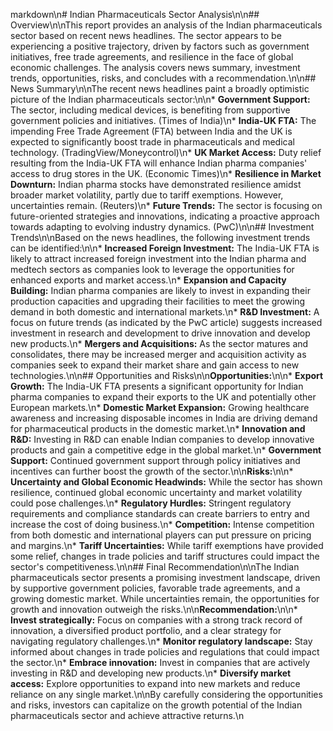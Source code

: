 markdown\n# Indian Pharmaceuticals Sector Analysis\n\n## Overview\n\nThis report provides an analysis of the Indian pharmaceuticals sector based on recent news headlines. The sector appears to be experiencing a positive trajectory, driven by factors such as government initiatives, free trade agreements, and resilience in the face of global economic challenges. The analysis covers news summary, investment trends, opportunities, risks, and concludes with a recommendation.\n\n## News Summary\n\nThe recent news headlines paint a broadly optimistic picture of the Indian pharmaceuticals sector:\n\n*   **Government Support:** The sector, including medical devices, is benefiting from supportive government policies and initiatives. (Times of India)\n*   **India-UK FTA:** The impending Free Trade Agreement (FTA) between India and the UK is expected to significantly boost trade in pharmaceuticals and medical technology. (TradingView/Moneycontrol)\n*   **UK Market Access:** Duty relief resulting from the India-UK FTA will enhance Indian pharma companies' access to drug stores in the UK. (Economic Times)\n*   **Resilience in Market Downturn:** Indian pharma stocks have demonstrated resilience amidst broader market volatility, partly due to tariff exemptions. However, uncertainties remain. (Reuters)\n*   **Future Trends:** The sector is focusing on future-oriented strategies and innovations, indicating a proactive approach towards adapting to evolving industry dynamics. (PwC)\n\n## Investment Trends\n\nBased on the news headlines, the following investment trends can be identified:\n\n*   **Increased Foreign Investment:** The India-UK FTA is likely to attract increased foreign investment into the Indian pharma and medtech sectors as companies look to leverage the opportunities for enhanced exports and market access.\n*   **Expansion and Capacity Building:** Indian pharma companies are likely to invest in expanding their production capacities and upgrading their facilities to meet the growing demand in both domestic and international markets.\n*   **R&D Investment:** A focus on future trends (as indicated by the PwC article) suggests increased investment in research and development to drive innovation and develop new products.\n*   **Mergers and Acquisitions:** As the sector matures and consolidates, there may be increased merger and acquisition activity as companies seek to expand their market share and gain access to new technologies.\n\n## Opportunities and Risks\n\n**Opportunities:**\n\n*   **Export Growth:** The India-UK FTA presents a significant opportunity for Indian pharma companies to expand their exports to the UK and potentially other European markets.\n*   **Domestic Market Expansion:** Growing healthcare awareness and increasing disposable incomes in India are driving demand for pharmaceutical products in the domestic market.\n*   **Innovation and R&D:** Investing in R&D can enable Indian companies to develop innovative products and gain a competitive edge in the global market.\n*   **Government Support:** Continued government support through policy initiatives and incentives can further boost the growth of the sector.\n\n**Risks:**\n\n*   **Uncertainty and Global Economic Headwinds:** While the sector has shown resilience, continued global economic uncertainty and market volatility could pose challenges.\n*   **Regulatory Hurdles:** Stringent regulatory requirements and compliance standards can create barriers to entry and increase the cost of doing business.\n*   **Competition:** Intense competition from both domestic and international players can put pressure on pricing and margins.\n*   **Tariff Uncertainties:** While tariff exemptions have provided some relief, changes in trade policies and tariff structures could impact the sector's competitiveness.\n\n## Final Recommendation\n\nThe Indian pharmaceuticals sector presents a promising investment landscape, driven by supportive government policies, favorable trade agreements, and a growing domestic market. While uncertainties remain, the opportunities for growth and innovation outweigh the risks.\n\n**Recommendation:**\n\n*   **Invest strategically:** Focus on companies with a strong track record of innovation, a diversified product portfolio, and a clear strategy for navigating regulatory challenges.\n*   **Monitor regulatory landscape:** Stay informed about changes in trade policies and regulations that could impact the sector.\n*   **Embrace innovation:** Invest in companies that are actively investing in R&D and developing new products.\n*   **Diversify market access:** Explore opportunities to expand into new markets and reduce reliance on any single market.\n\nBy carefully considering the opportunities and risks, investors can capitalize on the growth potential of the Indian pharmaceuticals sector and achieve attractive returns.\n
